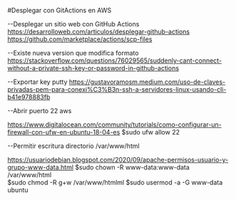 #Desplegar con GitActions en AWS


--Desplegar un sitio web con GitHub Actions
https://desarrolloweb.com/articulos/desplegar-github-actions
https://github.com/marketplace/actions/scp-files

--Existe nueva version que modifica formato
https://stackoverflow.com/questions/76029565/suddenly-cant-connect-without-a-private-ssh-key-or-password-in-github-actions


--Exportar key putty
https://gustavoramosm.medium.com/uso-de-claves-privadas-pem-para-conexi%C3%B3n-ssh-a-servidores-linux-usando-cli-b41e978883fb

--Abrir puerto 22 aws

https://www.digitalocean.com/community/tutorials/como-configurar-un-firewall-con-ufw-en-ubuntu-18-04-es
$sudo ufw allow 22

--Permitir escritura directorio /var/www/html

https://usuariodebian.blogspot.com/2020/09/apache-permisos-usuario-y-grupo-www-data.html
$sudo chown -R www-data:www-data /var/www/html   
$sudo  chmod -R g+w /var/www/htmlml
$sudo usermod -a -G www-data ubuntu


